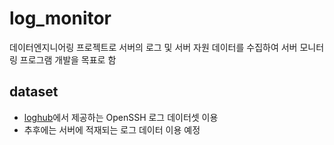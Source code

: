 # log_monitor
데이터엔지니어링 프로젝트로 서버의 로그 및 서버 자원 데이터를 수집하여 서버 모니터링 프로그램 개발을 목표로 함


## dataset
- [loghub](https://github.com/logpai/loghub)에서 제공하는 OpenSSH 로그 데이터셋 이용
- 추후에는 서버에 적재되는 로그 데이터 이용 예정

